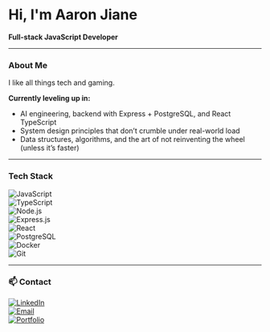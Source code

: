 # Hi, I'm Aaron Jiane

**Full-stack JavaScript Developer**

---

### About Me  
I like all things tech and gaming.   

**Currently leveling up in:**  
- AI engineering, backend with Express + PostgreSQL, and React TypeScript  
- System design principles that don’t crumble under real-world load  
- Data structures, algorithms, and the art of not reinventing the wheel (unless it’s faster)  

---

### Tech Stack  
![JavaScript](https://img.shields.io/badge/-JavaScript-F7DF1E?logo=javascript&logoColor=black)  
![TypeScript](https://img.shields.io/badge/-TypeScript-3178C6?logo=typescript&logoColor=white)  
![Node.js](https://img.shields.io/badge/-Node.js-339933?logo=node.js&logoColor=white)  
![Express.js](https://img.shields.io/badge/-Express.js-000000?logo=express&logoColor=white)  
![React](https://img.shields.io/badge/-React-61DAFB?logo=react&logoColor=black)  
![PostgreSQL](https://img.shields.io/badge/-PostgreSQL-336791?logo=postgresql&logoColor=white)  
![Docker](https://img.shields.io/badge/-Docker-2496ED?logo=docker&logoColor=white)  
![Git](https://img.shields.io/badge/-Git-F05032?logo=git&logoColor=white)  

---

### 📫 Contact  
[![LinkedIn](https://img.shields.io/badge/-LinkedIn-0077B5?logo=linkedin&logoColor=white)](https://www.linkedin.com/in/aaron-jiane-350546225/)  
[![Email](https://img.shields.io/badge/-Email-D14836?logo=gmail&logoColor=white)](mailto:devmfundo@gmail.com)  
[![Portfolio](https://img.shields.io/badge/-Portfolio-000000?logo=vercel&logoColor=white)](YOUR_PORTFOLIO_LINK)  
